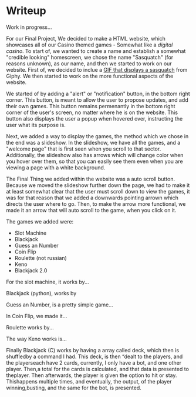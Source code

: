 
# Writeup

Work in progress...

   For our Final Project, We decided to make a HTML website, which showcases all of our Casino themed games - Somewhat like a _digital casino_.
To start of, we wanted to create a name and establish a somewhat "credible looking" homescreen, we chose the name "Sasquatch" (for reasons unknown), as our name, and then we started to work on our website. First of, we decided to inclue a [GIF that displays a sasquatch](https://giphy.com/gifs/gjHuIwidiRcjemb1GH) from Giphy. We then started to work on the more functional aspects of the website. 

   We started of by adding a "alert" or "notification" button, in the bottom right corner. This button, is meant to allow the user to propose updates, and add their own games. This button remains permenantly in the bottom right corner of the user's screen, no matter where he is on the website. This button also displays the user a popup when hovered over, instructing the user what its purpose is.

   Next, we added a way to display the games, the method which we chose in the end was a slideshow. In the slideshow, we have all the games, and a "welcome page" that is first seen when you scroll to that sector. Additionally, the slideshow also has arrows which will change color when you hover over them, so that you can easily see them even when you are viewing a page with a white background.
   
   The Final Thing we added within the website was a auto scroll button. Because we moved the slideshow further down the page, we had to make it at least somewhat clear that the user must scroll down to view the games, it was for that reason that we added a downwards pointing arrown which directs the user where to go. Then, to make the arrow more functional, we made it an arrow that will auto scroll to the game, when you click on it.
   
The games we added were:
-  Slot Machine
- Blackjack
- Guess an Number
- Coin Flip
- Roulette (not russian)
- Keno
- Blackjack 2.0  

For the slot machine, it works by...

Blackjack (python), works by

Guess an Number, is a pretty simple game...

In Coin Flip, we made it...

Roulette works by...

The way Keno works is...

Finally Blackjack (C) works by having a array called deck, which then is shuffledby a command I had. This deck, is then “dealt to the players, and the playerseach have 2 cards, currently, I only have a bot, and one other player. Then,a total for the cards is calculated, and that data is presented to theplayer. Then afterwards, the player is given the option to hit or stay. Thishappens multiple times, and eventually, the output, of the player winning,busting, and the same for the bot, is presented.
